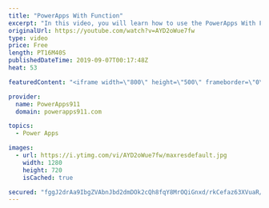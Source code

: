 ```yaml
---
title: "PowerApps With Function"
excerpt: "In this video, you will learn how to use the PowerApps With Function. This makes for cleaner formulas and better performance.  PowerApps Training https://www.PowerApps911.com/training"
originalUrl: https://youtube.com/watch?v=AYD2oWue7fw
type: video
price: Free
length: PT16M40S
publishedDateTime: 2019-09-07T00:17:48Z
heat: 53

featuredContent: "<iframe width=\"800\" height=\"500\" frameborder=\"0\" src=\"https://www.youtube.com/embed/AYD2oWue7fw\" allow=\"accelerometer; autoplay; encrypted-media; gyroscope; picture-in-picture\" allowfullscreen></iframe>"

provider:
  name: PowerApps911
  domain: powerapps911.com

topics:
  - Power Apps

images:
  - url: https://i.ytimg.com/vi/AYD2oWue7fw/maxresdefault.jpg
    width: 1280
    height: 720
    isCached: true

secured: "fggJ2drAa9IbgZVAbnJbd2dmDOk2cQh8fqY8MrOQiGnxd/rkCefaz63XVuaR/bnrZuKXiUlH4K6EuIEm048Bd44wdEdY8/sQJLLJlgFQfgi+OMqKwUVlFMvTVBwjbEWTVOOFk8ozsTd9Yyc+lrK7lXmd8/TIh6SS69liSI4IusmJ4s/EtY+EG6irg4iV8uZjBYwsw8Rv8Z+lRwswTMpCeo6ptAhrmEa0LzczpN50/SE+3Mq7N2Jp/BU2V/ec8K/uYAGJ+x2TvdcttDHxaX7lOEVDny/Q7Inqpysc1uO6KHmAyMr9LZfIDSP8EeCcrJLHmm7YXP+Pi0u9yIJtejhAJk76Q7ow2J+8kbdB7jeNyySAFfRgB5HgI3AGalwJvTnQjgTE3+ji9wzDMxhctAJtY/FsAzu9YeLBf0TNyX/ynk0=;SBlcPJD0Slr4b5089f0ECQ=="
---
```


